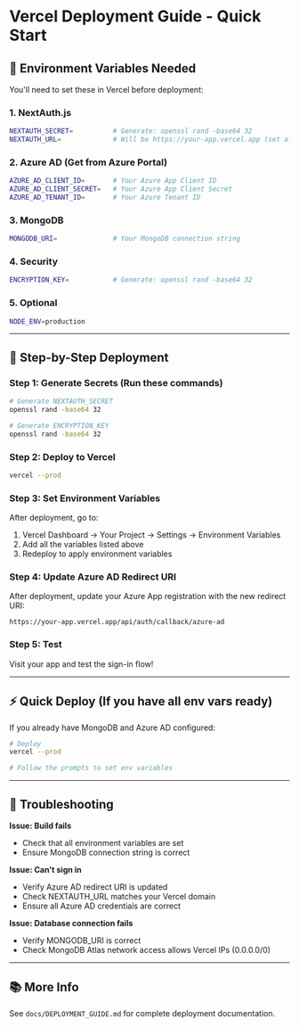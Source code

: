 # Vercel Deployment Guide - Quick Start

## 🚀 Environment Variables Needed

You'll need to set these in Vercel before deployment:

### 1. NextAuth.js
```bash
NEXTAUTH_SECRET=          # Generate: openssl rand -base64 32
NEXTAUTH_URL=             # Will be https://your-app.vercel.app (set after first deploy)
```

### 2. Azure AD (Get from Azure Portal)
```bash
AZURE_AD_CLIENT_ID=       # Your Azure App Client ID
AZURE_AD_CLIENT_SECRET=   # Your Azure App Client Secret
AZURE_AD_TENANT_ID=       # Your Azure Tenant ID
```

### 3. MongoDB
```bash
MONGODB_URI=              # Your MongoDB connection string
```

### 4. Security
```bash
ENCRYPTION_KEY=           # Generate: openssl rand -base64 32
```

### 5. Optional
```bash
NODE_ENV=production
```

---

## 📝 Step-by-Step Deployment

### Step 1: Generate Secrets (Run these commands)
```bash
# Generate NEXTAUTH_SECRET
openssl rand -base64 32

# Generate ENCRYPTION_KEY
openssl rand -base64 32
```

### Step 2: Deploy to Vercel
```bash
vercel --prod
```

### Step 3: Set Environment Variables
After deployment, go to:
1. Vercel Dashboard → Your Project → Settings → Environment Variables
2. Add all the variables listed above
3. Redeploy to apply environment variables

### Step 4: Update Azure AD Redirect URI
After deployment, update your Azure App registration with the new redirect URI:
```
https://your-app.vercel.app/api/auth/callback/azure-ad
```

### Step 5: Test
Visit your app and test the sign-in flow!

---

## ⚡ Quick Deploy (If you have all env vars ready)

If you already have MongoDB and Azure AD configured:

```bash
# Deploy
vercel --prod

# Follow the prompts to set env variables
```

---

## 🔧 Troubleshooting

**Issue: Build fails**
- Check that all environment variables are set
- Ensure MongoDB connection string is correct

**Issue: Can't sign in**
- Verify Azure AD redirect URI is updated
- Check NEXTAUTH_URL matches your Vercel domain
- Ensure all Azure AD credentials are correct

**Issue: Database connection fails**
- Verify MONGODB_URI is correct
- Check MongoDB Atlas network access allows Vercel IPs (0.0.0.0/0)

---

## 📚 More Info

See `docs/DEPLOYMENT_GUIDE.md` for complete deployment documentation.

